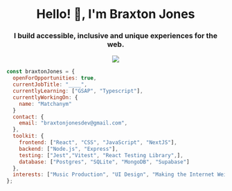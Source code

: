 
<h1 align="center">Hello! 👋, I'm Braxton Jones</h1>
<h3 align="center">I build accessible, inclusive and unique experiences for the web.</h3>
<p align="center">
  <a href="https://skillicons.dev">
    <img src="https://skillicons.dev/icons?i=react,css,figma,nodejs,vscode,webpack,vite,sass,postman,mongodb" />
  </a>
</p>

```javascript
const braxtonJones = {
  openForOpportunities: true,
  currentJobTitle: "____",
  currentlyLearning: ["GSAP", "Typescript"],
  currentlyWorkingOn: {
    name: "Matchanym"
  }
  contact: {
    email: "braxtonjonesdev@gmail.com",
  },
  toolkit: {
    frontend: ["React", "CSS", "JavaScript", "NextJS"],
    backend: ["Node.js", "Express"],
    testing: ["Jest","Vitest", "React Testing Library",],
    database: ["Postgres", "SQLite", "MongoDB", "Supabase"]
  },
  interests: ["Music Production", "UI Design", "Making the Internet Weird Again"],
};

```





